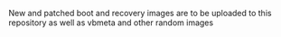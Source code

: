 New and patched boot and recovery images are to be uploaded to this repository as well as vbmeta and other random images
